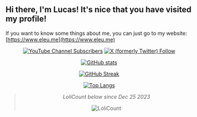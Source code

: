 ## Hi there, I'm Lucas! It's nice that you have visited my profile!

If you want to know some things about me, you can just go to my website: [https://www.eleu.me](https://www.eleu.me)

<div align="center">

[![YouTube Channel Subscribers](https://img.shields.io/youtube/channel/subscribers/UCTRoy3MnTQAT0aT84KbUZ4Q)](https://www.youtube.com/channel/UCTRoy3MnTQAT0aT84KbUZ4Q) [![X (formerly Twitter) Follow](https://img.shields.io/twitter/follow/lucmsilvagg)](https://x.com/lucmsilvagg)

[![GitHub stats](https://github-readme-stats.vercel.app/api?username=lucmsilva651&theme=dracula&disable_animations=true&rank_icon=github&hide=prs,contribs&include_all_commits=true&show_icons=true)](#)

[![GitHub Streak](https://streak-stats.demolab.com/?user=lucmsilva651&theme=dracula)](#)

[![Top Langs](https://github-readme-stats.vercel.app/api/top-langs/?username=lucmsilva651&disable_animations=true&theme=dracula&hide=scss,less)](#)

> _LoliCount below since Dec 25 2023_
> 
> ![LoliCount](https://count.getloli.com/get/@lucmsilva?theme=rule34)

</div>
